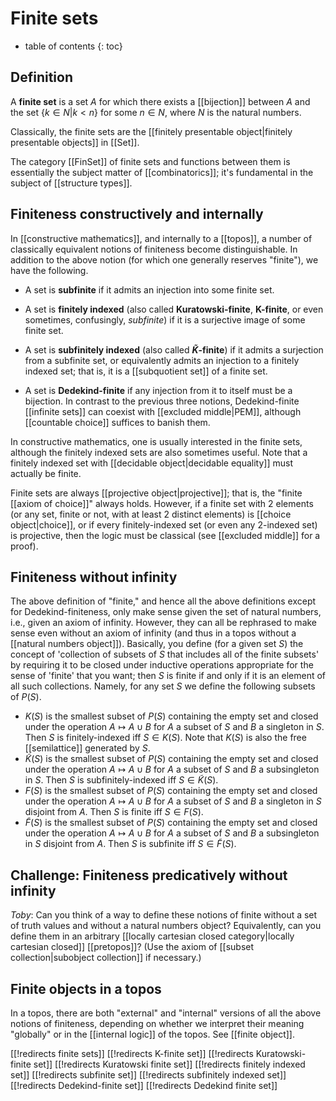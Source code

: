 # Finite sets
* table of contents
{: toc}


## Definition

A **finite set** is a set $A$ for which there exists a [[bijection]] between $A$ and the set $\{k\in N | k\lt n\}$ for some $n\in N$, where $N$ is the natural numbers.

Classically, the finite sets are the [[finitely presentable object|finitely presentable objects]] in [[Set]].

The category [[FinSet]] of finite sets and functions between them is essentially the subject matter of [[combinatorics]]; it\'s fundamental in the subject of [[structure types]].


## Finiteness constructively and internally

In [[constructive mathematics]], and internally to a [[topos]], a number of classically equivalent notions of finiteness become distinguishable.  In addition to the above notion (for which one generally reserves "finite"), we have the following.

* A set is **subfinite** if it admits an injection into some finite set.

* A set is **finitely indexed** (also called **Kuratowski-finite**, **K-finite**, or even sometimes, confusingly, _subfinite_) if it is a surjective image of some finite set.

* A set is **subfinitely indexed** (also called **$\tilde{K}$-finite**) if it admits a surjection from a subfinite set, or equivalently admits an injection to a finitely indexed set; that is, it is a [[subquotient set]] of a finite set.

* A set is **Dedekind-finite** if any injection from it to itself must be a bijection.  In contrast to the previous three notions, Dedekind-finite [[infinite sets]] can coexist with [[excluded middle|PEM]], although [[countable choice]] suffices to banish them.

In constructive mathematics, one is usually interested in the finite sets, although the finitely indexed sets are also sometimes useful. Note that a finitely indexed set with [[decidable object|decidable equality]] must actually be finite.

Finite sets are always [[projective object|projective]]; that is, the "finite [[axiom of choice]]" always holds.  However, if a finite set with $2$ elements (or any set, finite or not, with at least $2$ distinct elements) is [[choice object|choice]], or if every finitely-indexed set (or even any $2$-indexed set) is projective, then the logic must be classical (see [[excluded middle]] for a proof).


## Finiteness without infinity

The above definition of "finite," and hence all the above definitions except for Dedekind-finiteness, only make sense given the set of natural numbers, i.e., given an axiom of infinity.  However, they can  all be rephrased to make sense even without an axiom of infinity (and thus in a topos without a [[natural numbers object]]).  Basically, you define (for a given set $S$) the concept of 'collection of subsets of $S$ that includes all of the finite subsets' by requiring it to be closed under inductive operations appropriate for the sense of 'finite' that you want; then $S$ is finite if and only if it is an element of all such collections.  Namely, for any set $S$ we define the following subsets of $P(S)$.

* $K(S)$ is the smallest subset of $P(S)$ containing the empty set and closed under the operation $A \mapsto A \cup B$ for $A$ a subset of $S$ and $B$ a singleton in $S$.  Then $S$ is finitely-indexed iff $S\in K(S)$.  Note that $K(S)$ is also the free [[semilattice]] generated by $S$.
* $\tilde{K}(S)$ is the smallest subset of $P(S)$ containing the empty set and closed under the operation $A \mapsto A \cup B$ for $A$ a subset of $S$ and $B$ a subsingleton in $S$.  Then $S$ is subfinitely-indexed iff $S\in \tilde{K}(S)$.
* $F(S)$ is the smallest subset of $P(S)$ containing the empty set and closed under the operation $A \mapsto A \cup B$ for $A$ a subset of $S$ and $B$ a singleton in $S$ disjoint from $A$.  Then $S$ is finite iff $S\in F(S)$.
* $\tilde{F}(S)$ is the smallest subset of $P(S)$ containing the empty set and closed under the operation $A \mapsto A \cup B$ for $A$ a subset of $S$ and $B$ a subsingleton in $S$ disjoint from $A$.  Then $S$ is subfinite iff $S\in \tilde{F}(S)$.


## Challenge: Finiteness predicatively without infinity

_Toby_: Can you think of a way to define these notions of finite without a set of truth values and without a natural numbers object? Equivalently, can you define them in an arbitrary [[locally cartesian closed category|locally cartesian closed]] [[pretopos]]?  (Use the axiom of [[subset collection|subobject collection]] if necessary.)


## Finite objects in a topos

In a topos, there are both "external" and "internal" versions of all the above notions of finiteness, depending on whether we interpret their meaning "globally" or in the [[internal logic]] of the topos.  See [[finite object]].


[[!redirects finite sets]]
[[!redirects K-finite set]]
[[!redirects Kuratowski-finite set]]
[[!redirects Kuratowski finite set]]
[[!redirects finitely indexed set]]
[[!redirects subfinite set]]
[[!redirects subfinitely indexed set]]
[[!redirects Dedekind-finite set]]
[[!redirects Dedekind finite set]]